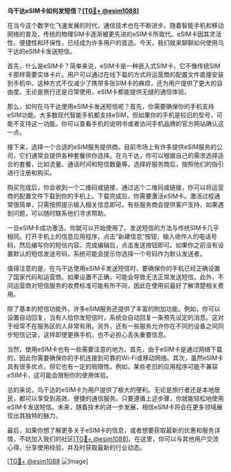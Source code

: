 **乌干达eSIM卡如何发短信？[[TG💪+ @esim1088](https://t.me/s/esim1088)]**

在当今这个数字化飞速发展的时代，通信技术也在不断进步。随着智能手机和移动网络的普及，传统的物理SIM卡逐渐被更先进的eSIM卡所取代。eSIM卡因其灵活性、便捷性和环保性，已经成为许多用户的首选。今天，我们就来聊聊如何使用乌干达的eSIM卡发送短信。

首先，什么是eSIM卡？简单来说，eSIM卡是一种嵌入式SIM卡，它不像传统SIM卡那样需要实体卡片。用户可以通过在线下载的方式将运营商的配置文件直接安装到手机中。这种方式不仅减少了携带多张SIM卡的麻烦，还为用户提供了更大的自由度。无论是旅行还是日常使用，eSIM卡都能提供无缝的通信体验。

那么，如何在乌干达使用eSIM卡发送短信呢？首先，你需要确保你的手机支持eSIM功能。大多数现代智能手机都支持eSIM，但如果你的手机是较旧的型号，可能不支持这一功能。你可以查看手机的说明书或者访问手机品牌的官方网站确认这一点。

接下来，选择一个合适的eSIM服务提供商。目前市场上有许多提供eSIM服务的公司，它们通常会提供各种套餐供你选择。在乌干达，你可以根据自己的需求选择适合的套餐，比如流量、通话时间和短信数量等。选择好服务商后，按照他们的指引进行注册和购买。

购买完成后，你会收到一个二维码或链接，通过这个二维码或链接，你可以将运营商的配置文件下载到你的手机上。下载完成后，你需要激活eSIM卡。激活过程通常很简单，只需按照提示输入相关信息即可。有些服务商会提供客户支持，如果遇到问题，可以随时联系他们寻求帮助。

一旦eSIM卡成功激活，你就可以开始使用了。发送短信的方法与传统SIM卡几乎相同。打开手机上的信息应用程序，点击“新建信息”按钮，输入收件人的电话号码，然后编写你的短信内容。完成编辑后，点击发送按钮即可。如果你之前没有设置默认的短信发送号码，系统可能会提示你选择一个号码作为默认发送者。

值得注意的是，在乌干达使用eSIM卡发送短信时，要确保你的手机已经正确设置了国家代码和运营商。如果设置不正确，可能会导致无法正常发送短信。此外，不同运营商对短信服务的收费标准可能有所不同，因此在使用前最好了解清楚相关费用。

除了基本的短信功能外，许多eSIM服务还提供了丰富的附加功能。例如，你可以设置自动回复，当有人给你发短信时，系统会自动回复一条预先设定的消息。这对于经常不在服务区的人非常有用。另外，还有一些服务允许你在不同的设备之间同步短信记录，这样即使更换手机，也不必担心丢失重要信息。

当然，使用eSIM卡也有一些需要注意的地方。首先，由于eSIM卡是通过网络下载的，因此你需要确保你的手机连接到可靠的Wi-Fi或移动网络。其次，虽然eSIM卡具有很多优点，但它也有一定的局限性。例如，某些老旧的应用程序可能不兼容eSIM卡，这可能会限制你的使用体验。

总的来说，乌干达的eSIM卡为用户提供了极大的便利。无论是旅行者还是本地居民，都可以享受到高效、便捷的通信服务。只要遵循上述步骤，你就能轻松地使用eSIM卡发送短信。未来，随着技术的进一步发展，相信eSIM卡将会在更多领域展现出其独特的魅力。

最后，如果你想了解更多关于eSIM卡的信息，或者想要获取最新的优惠和服务详情，不妨加入我们的社区[[TG💪+ @esim1088](https://t.me/s/esim1088)]。在这里，你可以与其他用户交流心得，分享使用经验，并及时获取最新的行业动态。

[[TG💪+ @esim1088](https://t.me/s/esim1088) ![Image](https://i.postimg.cc/4NQfJmqS/Snipaste-2025-05-13-00-14-12.png)]